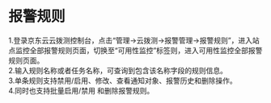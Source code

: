 # 报警规则  
1.登录京东云云拨测控制台，点击“管理->云拨测->报警管理->报警规则”，进入站点监控全部报警规则页面，切换至“可用性监控”标签则，进入可用性监控全部报警规则页面。  
2.输入规则名称或者任务名称，可查询到包含该名称字段的规则信息。  
3.单条规则支持禁用/启用、修改、查看通知对象、报警历史和删除操作。  
4.同时也支持批量启用/禁用 和删除报警规则。
